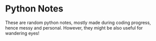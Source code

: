 # Python Notes   
                                    
       
These are random python notes, mostly made during coding progress, hence messy and personal. However, they might be also useful for wandering eyes! 


